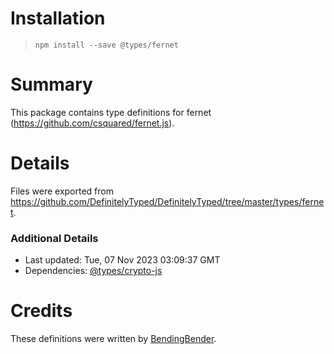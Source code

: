 # Installation
> `npm install --save @types/fernet`

# Summary
This package contains type definitions for fernet (https://github.com/csquared/fernet.js).

# Details
Files were exported from https://github.com/DefinitelyTyped/DefinitelyTyped/tree/master/types/fernet.

### Additional Details
 * Last updated: Tue, 07 Nov 2023 03:09:37 GMT
 * Dependencies: [@types/crypto-js](https://npmjs.com/package/@types/crypto-js)

# Credits
These definitions were written by [BendingBender](https://github.com/BendingBender).
